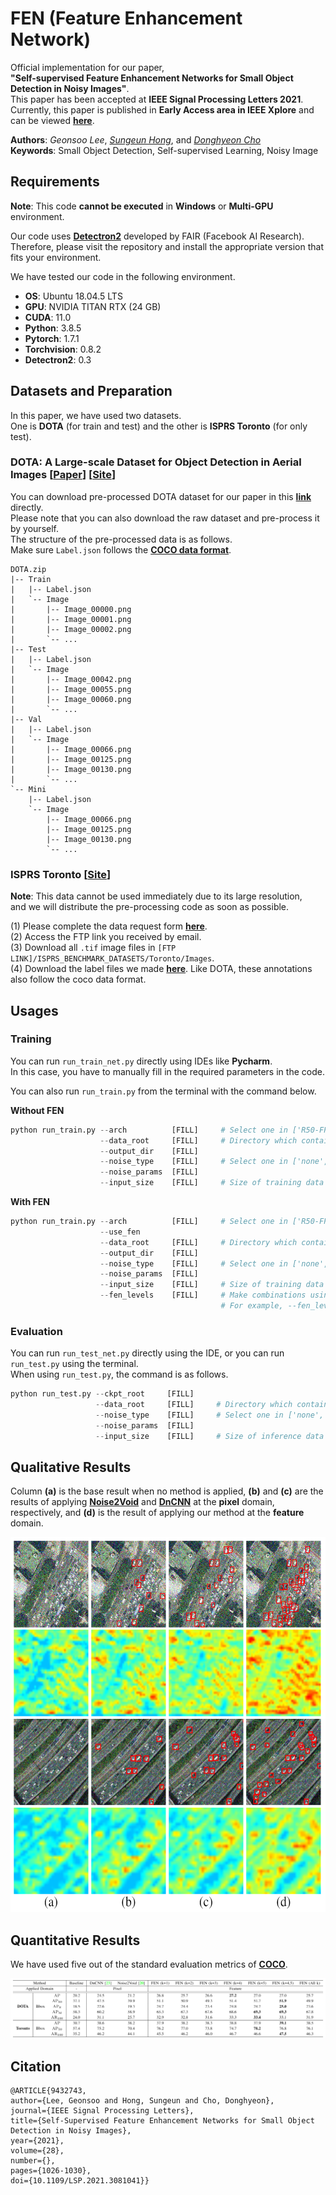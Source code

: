 # FEN (Feature Enhancement Network)
Official implementation for our paper,  
**"Self-supervised Feature Enhancement Networks for Small Object Detection in Noisy Images"**.  
This paper has been accepted at **IEEE Signal Processing Letters 2021**.  
Currently, this paper is published in **Early Access area in IEEE Xplore** and can be viewed **[here](https://ieeexplore.ieee.org/document/9432743)**. 
  
**Authors**: *Geonsoo Lee*, *[Sungeun Hong](https://scholar.google.com/citations?user=CD27PpoAAAAJ&hl=ko&oi=ao)*, and *[Donghyeon Cho](https://scholar.google.com/citations?user=zj-NER4AAAAJ&hl=ko&oi=ao)*  
**Keywords**: Small Object Detection, Self-supervised Learning, Noisy Image  

## Requirements
**Note**: This code **cannot be executed** in **Windows** or **Multi-GPU** environment.  

Our code uses **[Detectron2](https://github.com/facebookresearch/detectron2)** developed by FAIR (Facebook AI Research).   
Therefore, please visit the repository and install the appropriate version that fits your environment.  

We have tested our code in the following environment.  
- **OS**: Ubuntu 18.04.5 LTS
- **GPU**: NVIDIA TITAN RTX (24 GB)
- **CUDA**: 11.0
- **Python**: 3.8.5
- **Pytorch**: 1.7.1
- **Torchvision**: 0.8.2
- **Detectron2**: 0.3

## Datasets and Preparation
In this paper, we have used two datasets.   
One is **DOTA** (for train and test) and the other is **ISPRS Toronto** (for only test).

### DOTA: A Large-scale Dataset for Object Detection in Aerial Images [[Paper](https://arxiv.org/abs/1711.10398)] [[Site](https://captain-whu.github.io/DOTA/dataset.html)]
You can download pre-processed DOTA dataset for our paper in this **[link](https://2gunsu.synology.me:1006/sharing/TCu337UJP)** directly.  
Please note that you can also download the raw dataset and pre-process it by yourself.  
The structure of the pre-processed data is as follows.  
Make sure ```Label.json``` follows the **[COCO data format](https://cocodataset.org/#format-data)**.

```
DOTA.zip
|-- Train
|   |-- Label.json
|   `-- Image
|       |-- Image_00000.png
|       |-- Image_00001.png
|       |-- Image_00002.png
|       `-- ...
|-- Test
|   |-- Label.json
|   `-- Image
|       |-- Image_00042.png
|       |-- Image_00055.png
|       |-- Image_00060.png
|       `-- ...
|-- Val
|   |-- Label.json
|   `-- Image
|       |-- Image_00066.png
|       |-- Image_00125.png
|       |-- Image_00130.png
|       `-- ...
`-- Mini
    |-- Label.json
    `-- Image
        |-- Image_00066.png
        |-- Image_00125.png
        |-- Image_00130.png
        `-- ...
```

### ISPRS Toronto [[Site](https://www.isprs.org/default.aspx)]
**Note**: This data cannot be used immediately due to its large resolution,  
and we will distribute the pre-processing code as soon as possible.  

(1) Please complete the data request form **[here](https://www2.isprs.org/commissions/comm2/wg4/benchmark/data-request-form/)**.  
(2) Access the FTP link you received by email.  
(3) Download all ```.tif``` image files in ```[FTP LINK]/ISPRS_BENCHMARK_DATASETS/Toronto/Images```.  
(4) Download the label files we made **[here](https://2gunsu.synology.me:1006/sharing/vzkqIH7kq)**. Like DOTA, these annotations also follow the coco data format.

## Usages
### Training
You can run ```run_train_net.py``` directly using IDEs like **Pycharm**.  
In this case, you have to manually fill in the required parameters in the code.  

You can also run ```run_train.py``` from the terminal with the command below.  

__Without FEN__
```python
python run_train.py --arch          [FILL]     # Select one in ['R50-FPN', 'R101-FPN', 'X101-FPN'] (Default: 'X101-FPN')
                    --data_root     [FILL]     # Directory which contains 'Train', 'Test', 'Val' folders
                    --output_dir    [FILL]
                    --noise_type    [FILL]     # Select one in ['none', 'gaussian', 'snp'] (Default: 'none')
                    --noise_params  [FILL]     
                    --input_size    [FILL]     # Size of training data (Default: 800)
```

__With FEN__
```python
python run_train.py --arch          [FILL]     # Select one in ['R50-FPN', 'R101-FPN', 'X101-FPN'] (Default: 'X101-FPN')
                    --use_fen
                    --data_root     [FILL]     # Directory which contains 'Train', 'Test', 'Val' folders
                    --output_dir    [FILL]
                    --noise_type    [FILL]     # Select one in ['none', 'gaussian', 'snp'] (Default: 'none')
                    --noise_params  [FILL]
                    --input_size    [FILL]     # Size of training data (Default: 800)
                    --fen_levels    [FILL]     # Make combinations using ['p2', 'p3', 'p4', 'p5', 'p6']
                                               # For example, --fen_levels p2 p4 p5
```


### Evaluation
You can run ```run_test_net.py``` directly using the IDE, or you can run ```run_test.py``` using the terminal.  
When using ```run_test.py```, the command is as follows.  
```python
python run_test.py --ckpt_root     [FILL]
                   --data_root     [FILL]     # Directory which contains 'Image' folder and 'Label.json'
                   --noise_type    [FILL]     # Select one in ['none', 'gaussian', 'snp'] (Default: 'none')
                   --noise_params  [FILL]             
                   --input_size    [FILL]     # Size of inference data (Default: 800)
```

## Qualitative Results
Column **(a)** is the base result when no method is applied, **(b)** and **(c)** are the results of applying **[Noise2Void](https://ieeexplore.ieee.org/document/8954066)** and **[DnCNN](https://ieeexplore.ieee.org/document/7839189)** at the **pixel** domain, respectively, and **(d)** is the result of applying our method at the **feature** domain.
<p align="center">
  <img src="/IMG/result_img.png" width="600" height="600">
</p>

## Quantitative Results
We have used five out of the standard evaluation metrics of **[COCO](https://cocodataset.org/#detection-eval)**.
<p align="center">
  <img src="/IMG/result_table.png">
</p>

## Citation
```
@ARTICLE{9432743,
author={Lee, Geonsoo and Hong, Sungeun and Cho, Donghyeon},
journal={IEEE Signal Processing Letters},
title={Self-Supervised Feature Enhancement Networks for Small Object Detection in Noisy Images},
year={2021}, 
volume={28},
number={},
pages={1026-1030},
doi={10.1109/LSP.2021.3081041}}
```
